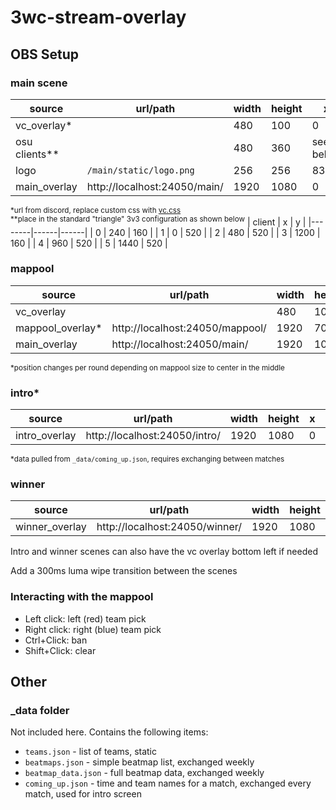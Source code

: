 # 3wc-stream-overlay

## OBS Setup

### main scene  
| source        | url/path                     | width | height | x         | y         |
|---------------|------------------------------|-------|--------|-----------|-----------|
| vc_overlay*   |                              | 480   | 100    | 0         | 880       |
| osu clients** |                              | 480   | 360    | see below | see below |
| logo          | `/main/static/logo.png`      | 256   | 256    | 832       | 209       |
| main_overlay  | http://localhost:24050/main/ | 1920  | 1080   | 0         | 0         |

<sup>*url from discord, replace custom css with [vc.css](vc.css)</sup><br>
<sup>**place in the standard "triangle" 3v3 configuration as shown below</sup>
| client | x    | y    |
|--------|------|------|
| 0      | 240  | 160  |
| 1      | 0    | 520  |
| 2      | 480  | 520  |
| 3      | 1200 | 160  |
| 4      | 960  | 520  |
| 5      | 1440 | 520  |

### mappool
| source           | url/path                        | width | height | x | y   |
|------------------|---------------------------------|-------|--------|---|-----|
| vc_overlay       |                                 | 480   | 100    | 0 | 880 |
| mappool_overlay* | http://localhost:24050/mappool/ | 1920  | 700    | 0 | 220 |
| main_overlay     | http://localhost:24050/main/    | 1920  | 1080   | 0 | 0   |

<sup>*position changes per round depending on mappool size to center in the middle</sup>

### intro*
| source           | url/path                        | width | height | x | y   |
|------------------|---------------------------------|-------|--------|---|-----|
| intro_overlay    | http://localhost:24050/intro/   | 1920  | 1080   | 0 | 0   |

<sup>*data pulled from `_data/coming_up.json`, requires exchanging between matches</sup>

### winner
| source           | url/path                        | width | height | x | y   |
|------------------|---------------------------------|-------|--------|---|-----|
| winner_overlay   | http://localhost:24050/winner/  | 1920  | 1080   | 0 | 0   |

Intro and winner scenes can also have the vc overlay bottom left if needed

Add a 300ms luma wipe transition between the scenes

### Interacting with the mappool
- Left click: left (red) team pick
- Right click: right (blue) team pick
- Ctrl+Click: ban
- Shift+Click: clear

## Other

### _data folder

Not included here. Contains the following items:
- `teams.json` - list of teams, static
- `beatmaps.json` - simple beatmap list, exchanged weekly
- `beatmap_data.json` - full beatmap data, exchanged weekly
- `coming_up.json` - time and team names for a match, exchanged every match, used for intro screen
